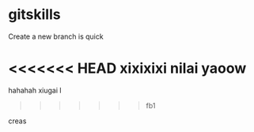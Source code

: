 # gitskills
Create a new branch is quick

<<<<<<< HEAD
xixixixi    nilai yaoow
=======
hahahah  xiugai l 
>>>>>>> fb1

creas	
